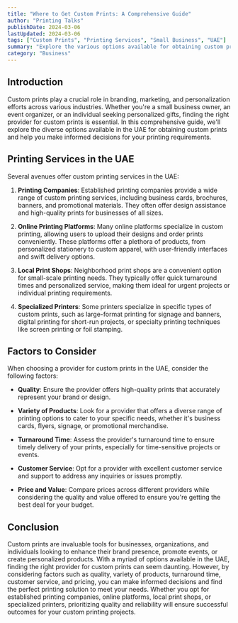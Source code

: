 ```yaml
---
title: "Where to Get Custom Prints: A Comprehensive Guide"
author: "Printing Talks"
publishDate: 2024-03-06
lastUpdated: 2024-03-06
tags: ["Custom Prints", "Printing Services", "Small Business", "UAE"]
summary: "Explore the various options available for obtaining custom prints in the UAE and discover the best solutions for your printing needs."
category: "Business"
---
```


## Introduction

Custom prints play a crucial role in branding, marketing, and personalization efforts across various industries. Whether you're a small business owner, an event organizer, or an individual seeking personalized gifts, finding the right provider for custom prints is essential. In this comprehensive guide, we'll explore the diverse options available in the UAE for obtaining custom prints and help you make informed decisions for your printing requirements.

## Printing Services in the UAE

Several avenues offer custom printing services in the UAE:

1. **Printing Companies**: Established printing companies provide a wide range of custom printing services, including business cards, brochures, banners, and promotional materials. They often offer design assistance and high-quality prints for businesses of all sizes.

2. **Online Printing Platforms**: Many online platforms specialize in custom printing, allowing users to upload their designs and order prints conveniently. These platforms offer a plethora of products, from personalized stationery to custom apparel, with user-friendly interfaces and swift delivery options.

3. **Local Print Shops**: Neighborhood print shops are a convenient option for small-scale printing needs. They typically offer quick turnaround times and personalized service, making them ideal for urgent projects or individual printing requirements.

4. **Specialized Printers**: Some printers specialize in specific types of custom prints, such as large-format printing for signage and banners, digital printing for short-run projects, or specialty printing techniques like screen printing or foil stamping.

## Factors to Consider

When choosing a provider for custom prints in the UAE, consider the following factors:

- **Quality**: Ensure the provider offers high-quality prints that accurately represent your brand or design.
  
- **Variety of Products**: Look for a provider that offers a diverse range of printing options to cater to your specific needs, whether it's business cards, flyers, signage, or promotional merchandise.

- **Turnaround Time**: Assess the provider's turnaround time to ensure timely delivery of your prints, especially for time-sensitive projects or events.

- **Customer Service**: Opt for a provider with excellent customer service and support to address any inquiries or issues promptly.

- **Price and Value**: Compare prices across different providers while considering the quality and value offered to ensure you're getting the best deal for your budget.

## Conclusion

Custom prints are invaluable tools for businesses, organizations, and individuals looking to enhance their brand presence, promote events, or create personalized products. With a myriad of options available in the UAE, finding the right provider for custom prints can seem daunting. However, by considering factors such as quality, variety of products, turnaround time, customer service, and pricing, you can make informed decisions and find the perfect printing solution to meet your needs. Whether you opt for established printing companies, online platforms, local print shops, or specialized printers, prioritizing quality and reliability will ensure successful outcomes for your custom printing projects.

